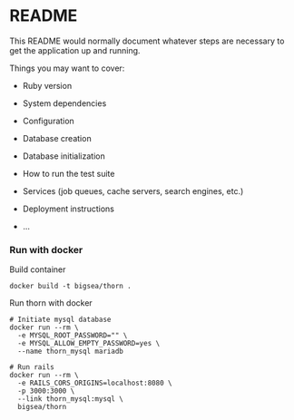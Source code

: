 # README

This README would normally document whatever steps are necessary to get the
application up and running.

Things you may want to cover:

* Ruby version

* System dependencies

* Configuration

* Database creation

* Database initialization

* How to run the test suite

* Services (job queues, cache servers, search engines, etc.)

* Deployment instructions

* ...

### Run with docker
Build container
```
docker build -t bigsea/thorn .
```
Run thorn with docker

```
# Initiate mysql database
docker run --rm \
  -e MYSQL_ROOT_PASSWORD="" \
  -e MYSQL_ALLOW_EMPTY_PASSWORD=yes \
  --name thorn_mysql mariadb

# Run rails
docker run --rm \
  -e RAILS_CORS_ORIGINS=localhost:8080 \
  -p 3000:3000 \
  --link thorn_mysql:mysql \
  bigsea/thorn
```
